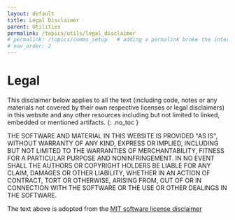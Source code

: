 ```yaml
---
layout: default
title: Legal Disclaimer 
parent: Utilities
permalink: /topics/utils/legal_disclaimer
# permalink: /topics/comms_setup   # adding a permalink broke the internal linking to a topic 
# nav_order: 2
---
```


# Legal
This disclaimer below applies to all the text (including code, notes or any materials not covered by their own respective licenses or legal disclaimers) in this website and any other resources including but not limited to linked, embedded or mentioned artifacts. 
{: .no_toc }


THE SOFTWARE AND MATERIAL IN THIS WEBSITE IS PROVIDED "AS IS", WITHOUT WARRANTY OF ANY KIND, EXPRESS OR
IMPLIED, INCLUDING BUT NOT LIMITED TO THE WARRANTIES OF MERCHANTABILITY,
FITNESS FOR A PARTICULAR PURPOSE AND NONINFRINGEMENT. IN NO EVENT SHALL THE
AUTHORS OR COPYRIGHT HOLDERS BE LIABLE FOR ANY CLAIM, DAMAGES OR OTHER
LIABILITY, WHETHER IN AN ACTION OF CONTRACT, TORT OR OTHERWISE, ARISING FROM,
OUT OF OR IN CONNECTION WITH THE SOFTWARE OR THE USE OR OTHER DEALINGS IN THE
SOFTWARE.


The text above is adopted from the [MIT software license disclaimer](https://opensource.org/licenses/MIT)




